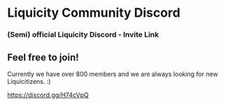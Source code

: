 # Liquicity Community Discord
### (Semi) official Liquicity Discord - Invite Link
## Feel free to join! 

Currently we have over 800 members and we are always looking for new Liquicitizens. :)

https://discord.gg/H74cVpQ
